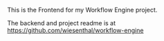 This is the Frontend for my Workflow Engine project.

The backend and project readme is at https://github.com/wiesenthal/workflow-engine
